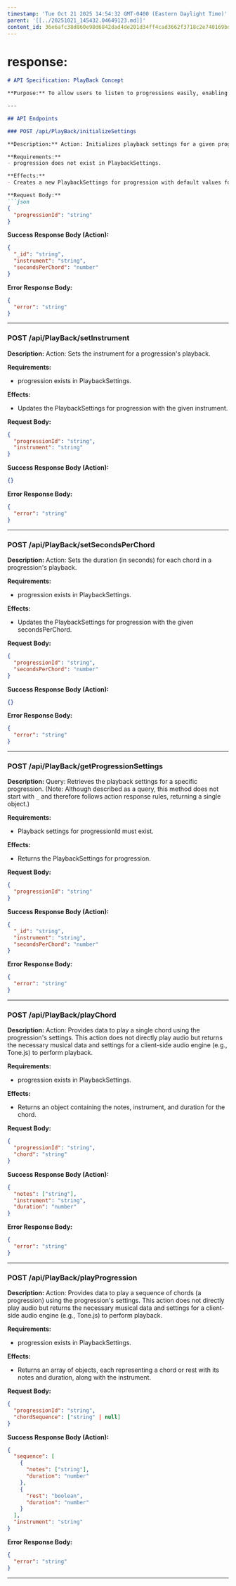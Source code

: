 ```yaml
---
timestamp: 'Tue Oct 21 2025 14:54:32 GMT-0400 (Eastern Daylight Time)'
parent: '[[../20251021_145432.04649123.md]]'
content_id: 36e6afc38d860e98d6842dad4de201d34ff4cad3662f3718c2e740169bd2c2d0
---
```


# response:

````markdown
# API Specification: PlayBack Concept

**Purpose:** To allow users to listen to progressions easily, enabling rapid feedback and iteration during composition.

---

## API Endpoints

### POST /api/PlayBack/initializeSettings

**Description:** Action: Initializes playback settings for a given progression.

**Requirements:**
- progression does not exist in PlaybackSettings.

**Effects:**
- Creates a new PlaybackSettings for progression with default values for instrument ('Grand Piano') and secondsPerChord (1).

**Request Body:**
```json
{
  "progressionId": "string"
}
````

**Success Response Body (Action):**

```json
{
  "_id": "string",
  "instrument": "string",
  "secondsPerChord": "number"
}
```

**Error Response Body:**

```json
{
  "error": "string"
}
```

***

### POST /api/PlayBack/setInstrument

**Description:** Action: Sets the instrument for a progression's playback.

**Requirements:**

* progression exists in PlaybackSettings.

**Effects:**

* Updates the PlaybackSettings for progression with the given instrument.

**Request Body:**

```json
{
  "progressionId": "string",
  "instrument": "string"
}
```

**Success Response Body (Action):**

```json
{}
```

**Error Response Body:**

```json
{
  "error": "string"
}
```

***

### POST /api/PlayBack/setSecondsPerChord

**Description:** Action: Sets the duration (in seconds) for each chord in a progression's playback.

**Requirements:**

* progression exists in PlaybackSettings.

**Effects:**

* Updates the PlaybackSettings for progression with the given secondsPerChord.

**Request Body:**

```json
{
  "progressionId": "string",
  "secondsPerChord": "number"
}
```

**Success Response Body (Action):**

```json
{}
```

**Error Response Body:**

```json
{
  "error": "string"
}
```

***

### POST /api/PlayBack/getProgressionSettings

**Description:** Query: Retrieves the playback settings for a specific progression. (Note: Although described as a query, this method does not start with `_` and therefore follows action response rules, returning a single object.)

**Requirements:**

* Playback settings for progressionId must exist.

**Effects:**

* Returns the PlaybackSettings for progression.

**Request Body:**

```json
{
  "progressionId": "string"
}
```

**Success Response Body (Action):**

```json
{
  "_id": "string",
  "instrument": "string",
  "secondsPerChord": "number"
}
```

**Error Response Body:**

```json
{
  "error": "string"
}
```

***

### POST /api/PlayBack/playChord

**Description:** Action: Provides data to play a single chord using the progression's settings. This action does not directly play audio but returns the necessary musical data and settings for a client-side audio engine (e.g., Tone.js) to perform playback.

**Requirements:**

* progression exists in PlaybackSettings.

**Effects:**

* Returns an object containing the notes, instrument, and duration for the chord.

**Request Body:**

```json
{
  "progressionId": "string",
  "chord": "string"
}
```

**Success Response Body (Action):**

```json
{
  "notes": ["string"],
  "instrument": "string",
  "duration": "number"
}
```

**Error Response Body:**

```json
{
  "error": "string"
}
```

***

### POST /api/PlayBack/playProgression

**Description:** Action: Provides data to play a sequence of chords (a progression) using the progression's settings. This action does not directly play audio but returns the necessary musical data and settings for a client-side audio engine (e.g., Tone.js) to perform playback.

**Requirements:**

* progression exists in PlaybackSettings.

**Effects:**

* Returns an array of objects, each representing a chord or rest with its notes and duration, along with the instrument.

**Request Body:**

```json
{
  "progressionId": "string",
  "chordSequence": ["string" | null]
}
```

**Success Response Body (Action):**

```json
{
  "sequence": [
    {
      "notes": ["string"],
      "duration": "number"
    },
    {
      "rest": "boolean",
      "duration": "number"
    }
  ],
  "instrument": "string"
}
```

**Error Response Body:**

```json
{
  "error": "string"
}
```

***
